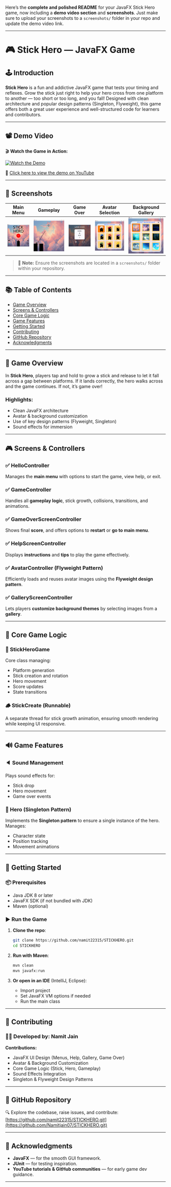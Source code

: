 Here’s the **complete and polished README** for your JavaFX Stick Hero game, now including a **demo video section** and **screenshots**. Just make sure to upload your screenshots to a `screenshots/` folder in your repo and update the demo video link.

---

# 🎮 Stick Hero — JavaFX Game

## 🕹️ Introduction

**Stick Hero** is a fun and addictive JavaFX game that tests your timing and reflexes. Grow the stick just right to help your hero cross from one platform to another — too short or too long, and you fall! Designed with clean architecture and popular design patterns (Singleton, Flyweight), this game offers both a great user experience and well-structured code for learners and contributors.

---

## 📽️ Demo Video

🎬 **Watch the Game in Action:**

[![Watch the Demo](https://img.youtube.com/vi/xhWDfI03awE/0.jpg)](https://youtu.be/xhWDfI03awE)

🔗 [Click here to view the demo on YouTube](https://youtu.be/xhWDfI03awE)

---


## 📸 Screenshots

| Main Menu                               | Gameplay                              | Game Over                               | Avatar Selection                                      | Background Gallery                                        |
| --------------------------------------- | ------------------------------------- | --------------------------------------- | ----------------------------------------------------- | --------------------------------------------------------- |
| ![Main Menu](screenshots/main_menu.png) | ![Gameplay](screenshots/gameplay.png) | ![Game Over](screenshots/game_over.png) | ![Avatar Selection](screenshots/avatar_selection.png) | ![Background Gallery](screenshots/background_gallery.png) |

> 📁 **Note:** Ensure the screenshots are located in a `screenshots/` folder within your repository.

---

## 📚 Table of Contents

* [Game Overview](#-game-overview)
* [Screens & Controllers](#-screens--controllers)
* [Core Game Logic](#-core-game-logic)
* [Game Features](#-game-features)
* [Getting Started](#-getting-started)
* [Contributing](#-contributing)
* [GitHub Repository](#-github-repository)
* [Acknowledgments](#-acknowledgments)

---

## 🧩 Game Overview

In **Stick Hero**, players tap and hold to grow a stick and release to let it fall across a gap between platforms. If it lands correctly, the hero walks across and the game continues. If not, it’s game over!

### Highlights:

* Clean JavaFX architecture
* Avatar & background customization
* Use of key design patterns (Flyweight, Singleton)
* Sound effects for immersion

---

## 🎮 Screens & Controllers

### ✅ HelloController

Manages the **main menu** with options to start the game, view help, or exit.

### ✅ GameController

Handles all **gameplay logic**, stick growth, collisions, transitions, and animations.

### ✅ GameOverScreenController

Shows final **score**, and offers options to **restart** or **go to main menu**.

### ✅ HelpScreenController

Displays **instructions** and **tips** to play the game effectively.

### ✅ AvatarController (Flyweight Pattern)

Efficiently loads and reuses avatar images using the **Flyweight design pattern**.

### ✅ GalleryScreenController

Lets players **customize background themes** by selecting images from a **gallery**.

---

## 🧠 Core Game Logic

### 🔁 StickHeroGame

Core class managing:

* Platform generation
* Stick creation and rotation
* Hero movement
* Score updates
* State transitions

### 🪵 StickCreate (Runnable)

A separate thread for stick growth animation, ensuring smooth rendering while keeping UI responsive.

---

## 🔊 Game Features

### 🔈 Sound Management

Plays sound effects for:

* Stick drop
* Hero movement
* Game over events

### 🧍 Hero (Singleton Pattern)

Implements the **Singleton pattern** to ensure a single instance of the hero. Manages:

* Character state
* Position tracking
* Movement animations

---

## 🚀 Getting Started

### 📦 Prerequisites

* Java JDK 8 or later
* JavaFX SDK (if not bundled with JDK)
* Maven (optional)

### ▶️ Run the Game

1. **Clone the repo**:

   ```bash
   git clone https://github.com/namit22315/STICKHERO.git
   cd STICKHERO
   ```

2. **Run with Maven**:

   ```bash
   mvn clean
   mvn javafx:run
   ```

3. **Or open in an IDE** (IntelliJ, Eclipse):

   * Import project
   * Set JavaFX VM options if needed
   * Run the main class

---

## 🤝 Contributing

### 🧑‍💻 Developed by: **Namit Jain**

**Contributions:**

* JavaFX UI Design (Menus, Help, Gallery, Game Over)
* Avatar & Background Customization
* Core Game Logic (Stick, Hero, Gameplay)
* Sound Effects Integration
* Singleton & Flyweight Design Patterns

---

## 🔗 GitHub Repository

🔍 Explore the codebase, raise issues, and contribute:
[https://github.com/namit22315/STICKHERO.git](https://github.com/Namitjain07/STICKHERO.git)

---

## 🙏 Acknowledgments

* **JavaFX** — for the smooth GUI framework.
* **JUnit** — for testing inspiration.
* **YouTube tutorials & GitHub communities** — for early game dev guidance.

---
